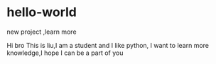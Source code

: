 # hello-world
new project ,learn more

Hi bro
This is liu,I am a student and I like python, I want to learn more knowledge,I hope I can be a part of you
